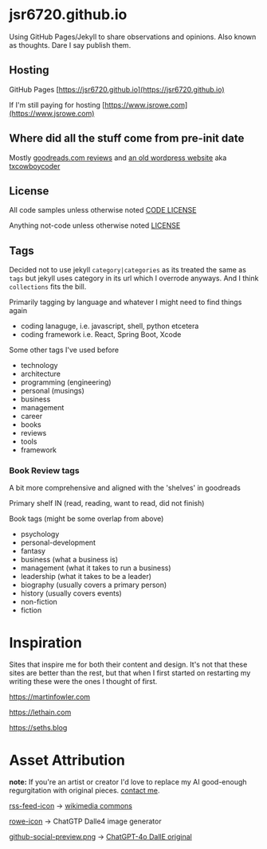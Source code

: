 # jsr6720.github.io

Using GitHub Pages/Jekyll to share observations and opinions. Also known as thoughts. Dare I say publish them.

## Hosting

GitHub Pages [https://jsr6720.github.io](https://jsr6720.github.io)

If I'm still paying for hosting [https://www.jsrowe.com](https://www.jsrowe.com)

## Where did all the stuff come from pre-init date

Mostly [goodreads.com reviews](https://github.com/jsr6720/goodreads-csv-to-md) and [an old wordpress website](https://github.com/jsr6720/wordpress-html-scraper-to-md) aka [txcowboycoder](https://txcowboycoder.wordpress.com)

## License

All code samples unless otherwise noted [CODE LICENSE](/CODE-LICENSE)

Anything not-code unless otherwise noted [LICENSE](/LICENSE)

## Tags

Decided not to use jekyll `category|categories` as its treated the same as `tags` but jekyll uses category in its url which I overrode anyways. And I think `collections` fits the bill.

Primarily tagging by language and whatever I might need to find things again

- coding lanaguge, i.e. javascript, shell, python etcetera
- coding framework i.e. React, Spring Boot, Xcode

Some other tags I've used before

- technology
- architecture
- programming (engineering)
- personal (musings)
- business
- management
- career
- books
- reviews
- tools
- framework

### Book Review tags

A bit more comprehensive and aligned with the 'shelves' in goodreads

Primary shelf IN (read, reading, want to read, did not finish)

Book tags (might be some overlap from above)

- psychology
- personal-development
- fantasy
- business (what a business is)
- management (what it takes to run a business)
- leadership (what it takes to be a leader)
- biography (usually covers a primary person)
- history (usually covers events)
- non-fiction
- fiction

# Inspiration

Sites that inspire me for both their content and design. It's not that these sites are better than the rest, but that when I first started on restarting my writing these were the ones I thought of first.

https://martinfowler.com

https://lethain.com

https://seths.blog

# Asset Attribution

**note:** If you're an artist or creator I'd love to replace my AI good-enough regurgitation with original pieces. [contact me](/about.md).

[rss-feed-icon](/assets/rss-feed-icon.png) -> [wikimedia commons](https://commons.wikimedia.org/wiki/File:Generic_Feed-icon.svg)

[rowe-icon](/assets/rowe-icon.png) -> ChatGTP Dalle4 image generator

[github-social-preview.png](/jsr6720-github-io-repo-social-preview.png) -> 
[ChatGPT-4o DallE original](/_archive/DALL·E%202024-05-15%2003.42.13%20-%20Create%20a%20social%20media%20preview%20image%20for%20a%20GitHub%20Pages%20blog%20titled%20'James'%20Thoughts'%20or%20'James'%20Digital%20Journal'.%20The%20image%20should%20have%20a%20clean,%20profe.webp)
